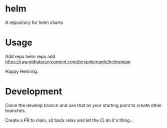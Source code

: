 # helm
A repository for helm charts

# Usage 

Add repo 
helm repo add https://raw.githubusercontent.com/bespokeeagle/helm/main

Happy Helming.

# Development

Clone the develop branch and use that as your starting point to create other branches.

Create a PR to main, sit back relax and let the Ci do it's thing...